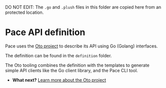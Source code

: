 DO NOT EDIT: The `.go` and `.plush` files in this folder are copied here from an protected location.

# Pace API definition

Pace uses the [Oto project](https://github.com/pacedotdev/oto) to describe its API using Go (Golang) interfaces.

The definition can be found in the `definition` folder.

The Oto tooling combines the definition with the templates to generate simple API clients like the Go client library, and the Pace CLI tool.

* **What next?** [Learn more about the Oto project](https://github.com/pacedotdev/oto)
